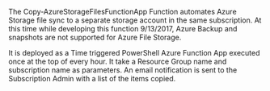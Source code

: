 The Copy-AzureStorageFilesFunctionApp Function automates Azure Storage file sync to a separate storage account in the same subscription. At this time while developing this function 9/13/2017, Azure Backup and snapshots are not supported for Azure File Storage. 

It is deployed as a Time triggered PowerShell Azure Function App executed once at the top of every hour. It take a Resource Group name and subscription name as parameters. An email notification is sent to the Subscription Admin with a list of the items copied.
